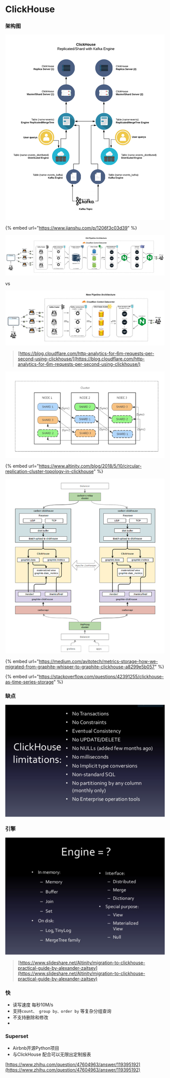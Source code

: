 # ClickHouse

### 架构图

![](../../.gitbook/assets/image%20%2837%29.png)



{% embed url="https://www.jianshu.com/p/1206f3c03d39" %}



![](../../.gitbook/assets/image%20%2826%29.png)

vs

![](../../.gitbook/assets/image%20%2840%29.png)

> [https://blog.cloudflare.com/http-analytics-for-6m-requests-per-second-using-clickhouse/](https://blog.cloudflare.com/http-analytics-for-6m-requests-per-second-using-clickhouse/)

![](../../.gitbook/assets/image%20%2842%29.png)

{% embed url="https://www.altinity.com/blog/2018/5/10/circular-replication-cluster-topology-in-clickhouse" %}



![](../../.gitbook/assets/image%20%2845%29.png)

{% embed url="https://medium.com/avitotech/metrics-storage-how-we-migrated-from-graphite-whisper-to-graphite-clickhouse-a8299e5b057" %}

{% embed url="https://stackoverflow.com/questions/42391255/clickhouse-as-time-series-storage" %}





### 缺点

![](../../.gitbook/assets/image%20%284%29.png)



### 引擎

![](../../.gitbook/assets/image%20%2838%29.png)

> [https://www.slideshare.net/Altinity/migration-to-clickhouse-practical-guide-by-alexander-zaitsev](https://www.slideshare.net/Altinity/migration-to-clickhouse-practical-guide-by-alexander-zaitsev)





### 快

* 读写速度 每秒10M/s
* 支持`count、 group by、order by` 等复杂分组查询
* 不支持删除和修改
* 
### Superset

*  Airbnb开源Python项目
* 与ClickHouse 配合可以无限出定制报表

[https://www.zhihu.com/question/47604963/answer/119395192](https://www.zhihu.com/question/47604963/answer/119395192)  


